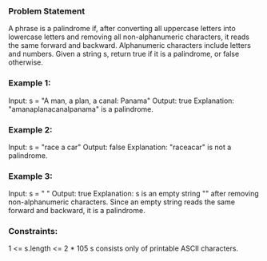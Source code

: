 ### Problem Statement
A phrase is a palindrome if, after converting all uppercase letters into lowercase letters and removing all non-alphanumeric characters, it reads the same forward and backward. Alphanumeric characters include letters and numbers.
Given a string s, return true if it is a palindrome, or false otherwise.

### Example 1:
Input: s = "A man, a plan, a canal: Panama"
Output: true
Explanation: "amanaplanacanalpanama" is a palindrome.

### Example 2:
Input: s = "race a car"
Output: false
Explanation: "raceacar" is not a palindrome.

### Example 3:
Input: s = " "
Output: true
Explanation: s is an empty string "" after removing non-alphanumeric characters.
Since an empty string reads the same forward and backward, it is a palindrome.

### Constraints:
1 <= s.length <= 2 * 105
s consists only of printable ASCII characters.